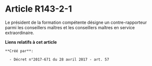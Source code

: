 # Article R143-2-1

Le président de la formation compétente désigne un contre-rapporteur parmi les conseillers maîtres et les conseillers maîtres
en service extraordinaire.

**Liens relatifs à cet article**

	**Créé par**:

	  - Décret n°2017-671 du 28 avril 2017 - art. 57
